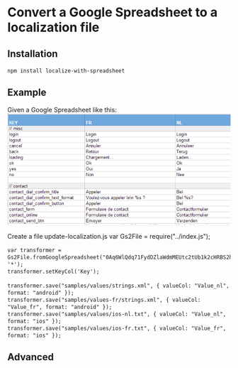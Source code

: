 # Convert a Google Spreadsheet to a localization file


## Installation
	npm install localize-with-spreadsheet


## Example
Given a Google Spreadsheet like this:
![Spreadsheet example](doc/spreadsheet-example.png)

Create a file update-localization.js
	var Gs2File = require("../index.js");

    var transformer = Gs2File.fromGoogleSpreadsheet("0Aq6WlQdq71FydDZlaWdmMEUtc2tUb1k2cHRBS2hzd2c", '*');
    transformer.setKeyCol('Key');

    transformer.save("samples/values/strings.xml", { valueCol: "Value_nl", format: "android" });
    transformer.save("samples/values-fr/strings.xml", { valueCol: "Value_fr", format: "android" });
    transformer.save("samples/values/ios-nl.txt", { valueCol: "Value_nl", format: "ios" });
    transformer.save("samples/values/ios-fr.txt", { valueCol: "Value_fr", format: "ios" });

## Advanced

